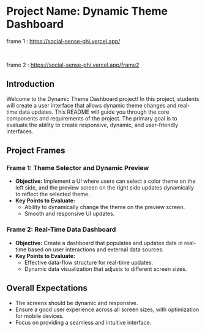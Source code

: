 <h1>Project Name: Dynamic Theme Dashboard</h1>

frame 1 :  https://social-sense-phi.vercel.app/

<br/>

frame 2 :  https://social-sense-phi.vercel.app/frame2

   <h2>Introduction</h2>
    <p>Welcome to the Dynamic Theme Dashboard project! In this project, students will create a user interface that allows dynamic theme changes and real-time data updates. This README will guide you through the core components and requirements of the project. The primary goal is to evaluate the ability to create responsive, dynamic, and user-friendly interfaces.</p>

  <h2>Project Frames</h2>

   <h3>Frame 1: Theme Selector and Dynamic Preview</h3>
    <ul>
        <li><strong>Objective:</strong> Implement a UI where users can select a color theme on the left side, and the preview screen on the right side updates dynamically to reflect the selected theme.</li>
        <li><strong>Key Points to Evaluate:</strong>
            <ul>
                <li>Ability to dynamically change the theme on the preview screen.</li>
                <li>Smooth and responsive UI updates.</li>
            </ul>
        </li>
    </ul>

   <h3>Frame 2: Real-Time Data Dashboard</h3>
    <ul>
        <li><strong>Objective:</strong> Create a dashboard that populates and updates data in real-time based on user interactions and external data sources.</li>
        <li><strong>Key Points to Evaluate:</strong>
            <ul>
                <li>Effective data-flow structure for real-time updates.</li>
                <li>Dynamic data visualization that adjusts to different screen sizes.</li>
            </ul>
        </li>
    </ul>

   <h2>Overall Expectations</h2>
    <ul>
        <li>The screens should be dynamic and responsive.</li>
        <li>Ensure a good user experience across all screen sizes, with optimization for mobile devices.</li>
        <li>Focus on providing a seamless and intuitive interface.</li>
    </ul>
</body>
</html>
